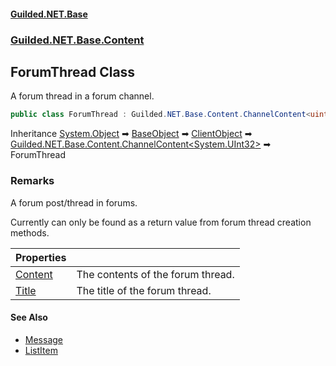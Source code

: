 
#### [Guilded.NET.Base](Guilded_NET_Base 'Guilded_NET_Base')
### [Guilded.NET.Base.Content](Guilded_NET_Base#Guilded_NET_Base_Content 'Guilded.NET.Base.Content')
## ForumThread Class
A forum thread in a forum channel.  
```csharp
public class ForumThread : Guilded.NET.Base.Content.ChannelContent<uint>
```

Inheritance [System.Object](https://docs.microsoft.com/en-us/dotnet/api/System.Object 'System.Object') &#x27A1; [BaseObject](BaseObject 'Guilded.NET.Base.BaseObject') &#x27A1; [ClientObject](ClientObject 'Guilded.NET.Base.ClientObject') &#x27A1; [Guilded.NET.Base.Content.ChannelContent&lt;](ChannelContent_T_ 'Guilded.NET.Base.Content.ChannelContent&lt;T&gt;')[System.UInt32](https://docs.microsoft.com/en-us/dotnet/api/System.UInt32 'System.UInt32')[&gt;](ChannelContent_T_ 'Guilded.NET.Base.Content.ChannelContent&lt;T&gt;') &#x27A1; ForumThread  
### Remarks
A forum post/thread in forums.



Currently can only be found as a return value from forum thread creation methods.

| Properties | |
| :--- | :--- |
| [Content](ForumThread_Content 'Guilded.NET.Base.Content.ForumThread.Content') | The contents of the forum thread.<br/> |
| [Title](ForumThread_Title 'Guilded.NET.Base.Content.ForumThread.Title') | The title of the forum thread.<br/> |

#### See Also
- [Message](Message 'Guilded.NET.Base.Content.Message')
- [ListItem](ListItem 'Guilded.NET.Base.Content.ListItem')
